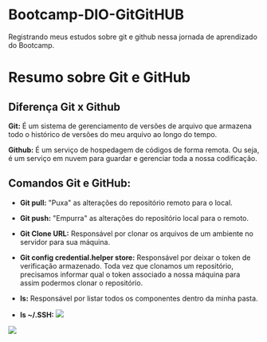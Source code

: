 # Bootcamp-DIO-GitGitHUB
Registrando meus estudos sobre git e github nessa  jornada de aprendizado do Bootcamp.
# Resumo sobre Git e GitHub

## Diferença Git x Github

**Git:**
É um sistema de gerenciamento de versões de arquivo que armazena todo o histórico de versões do meu arquivo ao longo do tempo.

**Github:**
É um serviço de hospedagem de códigos de forma remota. Ou seja, é um serviço em nuvem para guardar e gerenciar toda a nossa codificação.

## Comandos Git e GitHub:

- **Git pull:**
  "Puxa" as alterações do repositório remoto para o local.

- **Git push:**
  "Empurra" as alterações do repositório local para o remoto.

- **Git Clone URL:**
  Responsável por clonar os arquivos de um ambiente no servidor para sua máquina.

- **Git config credential.helper store:**
  Responsável por deixar o token de verificação armazenado. Toda vez que clonamos um repositório, precisamos informar qual o token associado a nossa máquina para assim podermos clonar o repositório.

- **ls:**
  Responsável por listar todos os componentes dentro da minha pasta.

- **ls ~/.SSH:**
<img src= "https://github.com/julianoAlessandro/Bootcamp-DIO-GitGitHUB/assets/111141842/ba677f00-d83b-43ed-8184-512320deafc1"><br>
<img src="https://github.com/julianoAlessandro/Bootcamp-DIO-GitGitHUB/assets/111141842/2cc7ebe6-f746-40ba-b6c4-d2614a3a9f3e">


